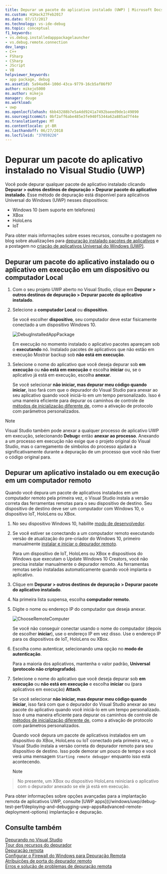 ```yaml
---
title: Depurar um pacote do aplicativo instalado (UWP) | Microsoft Docs
ms.custom: H1Hack27Feb2017
ms.date: 07/17/2017
ms.technology: vs-ide-debug
ms.topic: conceptual
f1_keywords:
- vs.debug.installedapppackagelauncher
- vs.debug.remote.connection
dev_langs:
- C++
- FSharp
- CSharp
- JScript
- VB
helpviewer_keywords:
- app package, debug
ms.assetid: 5a94ad64-100d-43ca-9779-16cb5af86f97
author: mikejo5000
ms.author: mikejo
manager: douge
ms.workload:
- uwp
ms.openlocfilehash: 6bb43288b7e5a4dd9241a7492baeed9de1c49890
ms.sourcegitcommit: 0bf2aff6abe485e3fe940f5344a62a885ad7f44e
ms.translationtype: MT
ms.contentlocale: pt-BR
ms.lasthandoff: 06/27/2018
ms.locfileid: "37059226"
---
```

# <a name="debug-an-installed-app-package-in-visual-studio-uwp"></a>Depurar um pacote do aplicativo instalado no Visual Studio (UWP)

Você pode depurar qualquer pacote de aplicativo instalado clicando **Depurar > outros destinos de depuração > Depurar pacote do aplicativo instalado**. Esse método de depuração está disponível para aplicativos Universal do Windows (UWP) nesses dispositivos:

* Windows 10 (sem suporte em telefones)
* XBox
* HoloLens
* IoT

Para obter mais informações sobre esses recursos, consulte o postagem no blog sobre atualizações para [depuração instalado pacotes de aplicativos](https://blogs.msdn.microsoft.com/visualstudioalm/2016/03/30/updates-for-debugging-installed-app-packages-in-visual-studio-2015-update-2/) e a postagem no [criação de aplicativos Universal do Windows (UWP)](https://blogs.msdn.microsoft.com/visualstudio/2016/08/02/universal-windows-apps-targeting-windows-10-anniversary-sdk/).

## <a name="debug-an-installed-app-package-or-running-app-on-a-local-machine-or-device"></a>Depurar um pacote do aplicativo instalado ou o aplicativo em execução em um dispositivo ou computador Local

1. Com o seu projeto UWP aberto no Visual Studio, clique em **Depurar > outros destinos de depuração > Depurar pacote do aplicativo instalado**.

2. Selecione a **computador Local** ou **dispositivo**.

     Se você escolher **dispositivo**, seu computador deve estar fisicamente conectado a um dispositivo Windows 10.

     ![DebugInstalledAppPackage](../debugger/media/debug-installed-app-pkg.png "DebugInstalledAppPackage")

     Em execução no momento instalado o aplicativo pacotes apareçam sob o **executando** nó. Instalado pacotes de aplicativos que não estão em execução Mostrar backup sob **não está em execução**.

3. Selecione o nome do aplicativo que você deseja depurar sob **em execução** ou **não está em execução** e escolha **iniciar** ou, se o aplicativo já está em execução, escolha **anexar**.

     Se você selecionar **não iniciar, mas depurar meu código quando iniciar**, isso fará com que o depurador do Visual Studio para anexar ao seu aplicativo quando você iniciá-lo em um tempo personalizado. Isso é uma maneira eficiente para depurar os caminhos de controle de [métodos de inicialização diferente de](/windows/uwp/xbox-apps/automate-launching-uwp-apps), como a ativação de protocolo com parâmetros personalizados.

> [!NOTE]
> Visual Studio também pode anexar a qualquer processo de aplicativo UWP em execução, selecionando **Debug**e então **anexar ao processo**. Anexando a um processo em execução não exige que o projeto original do Visual Studio, mas o carregamento de símbolos do processo ajudará a significativamente durante a depuração de um processo que você não tiver o código original para.
  
## <a name="remote"></a> Depurar um aplicativo instalado ou em execução em um computador remoto 

Quando você depura um pacote de aplicativos instalados em um computador remoto pela primeira vez, o Visual Studio instala a versão correta das ferramentas remotas para o seu dispositivo de destino. Seu dispositivo de destino deve ser um computador com Windows 10, o dispositivo IoT, HoloLens ou XBox.

1. No seu dispositivo Windows 10, habilite [modo de desenvolvedor](/windows/uwp/get-started/enable-your-device-for-development).

2. Se você estiver se conectando a um computador remoto executando versão de atualização do pre-criador do Windows 10, primeiro manualmente [instalar e iniciar o depurador remoto](../debugger/remote-debugging.md).

     Para um dispositivo de IoT, HoloLens ou XBox e dispositivos do Windows que executam o Update Windows 10 Creators, você não precisa instalar manualmente o depurador remoto. As ferramentas remotas serão instaladas automaticamente quando você implanta o aplicativo.

3. Clique em **Depurar > outros destinos de depuração > Depurar pacote do aplicativo instalado**.

4. Na primeira lista suspensa, escolha **computador remoto**.

5. Digite o nome ou endereço IP do computador que deseja anexar.

     ![ChooseRemoteComputer](../debugger/media/debug-remote-app-pkg.png "ChooseRemoteComputer")

     Se você não conseguir conectar usando o nome do computador (depois de escolher **iniciar**), use o endereço IP em vez disso. Use o endereço IP para os dispositivos de IoT, HoloLens ou XBox.

5. Escolha como autenticar, selecionando uma opção no **modo de autenticação**.

    Para a maioria dos aplicativos, mantenha o valor padrão, **Universal (protocolo não criptografado)**.

6. Selecione o nome do aplicativo que você deseja depurar sob **em execução** ou **não está em execução** e escolha **iniciar** ou (para aplicativos em execução) **Attach**.

     Se você selecionar **não iniciar, mas depurar meu código quando iniciar**, isso fará com que o depurador do Visual Studio anexar ao seu pacote do aplicativo quando você iniciá-lo em um tempo personalizado. Isso é uma maneira eficiente para depurar os caminhos de controle de [métodos de inicialização diferente de](/windows/uwp/xbox-apps/automate-launching-uwp-apps), como a ativação de protocolo com parâmetros personalizados.

     Quando você depura um pacote de aplicativos instalados em um dispositivo do XBox, HoloLens ou IoT conectado pela primeira vez, o Visual Studio instala a versão correta do depurador remoto para seu dispositivo de destino. Isso pode demorar um pouco de tempo e você verá uma mensagem ``Starting remote debugger`` enquanto isso está acontecendo.

     > [!NOTE]
> No presente, um XBox ou dispositivo HoloLens reiniciará o aplicativo com o depurador anexado se ele já está em execução.

Para obter informações sobre opções avançadas para a implantação remota de aplicativos UWP, consulte [UWP apps]((/windows/uwp/debug-test-perf/deploying-and-debugging-uwp-apps#advanced-remote-deployment-options) implantação e depuração. 
  
## <a name="see-also"></a>Consulte também  
 [Depurando no Visual Studio](../debugger/index.md)  
 [Tour dos recursos do depurador](../debugger/debugger-feature-tour.md)  
 [Depuração remota](../debugger/remote-debugging.md)  
 [Configurar o Firewall do Windows para Depuração Remota](../debugger/configure-the-windows-firewall-for-remote-debugging.md)  
 [Atribuições de porta do depurador remoto](../debugger/remote-debugger-port-assignments.md)  
 [Erros e solução de problemas de depuração remota](../debugger/remote-debugging-errors-and-troubleshooting.md)